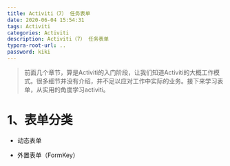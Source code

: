 ```yaml
---
title: Activiti（7） 任务表单
date: 2020-06-04 15:54:31
tags: Activiti
categories: Activiti
description: Activiti（7） 任务表单
typora-root-url: ..
password: kiki
---
```


> 前面几个章节，算是Activiti的入门阶段，让我们知道Activiti的大概工作模式。很多细节并没有介绍，并不足以应对工作中实际的业务。接下来学习表单，从实用的角度学习activiti。

# 1、表单分类

- 动态表单

- 外置表单（FormKey）
